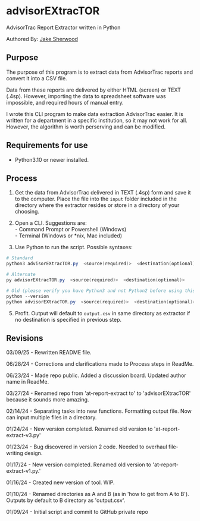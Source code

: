 # advisorEXtracTOR

AdvisorTrac Report Extractor written in Python

Authored By: [Jake Sherwood](https://github.com/mothsinthemachine)

## Purpose

The purpose of this program is to extract data from AdvisorTrac reports and convert it into a CSV file.

Data from these reports are delivered by either HTML (screen) or TEXT (.4sp). However, importing the data to spreadsheet software was impossible, and required hours of manual entry.

I wrote this CLI program to make data extraction AdvisorTrac easier. It is written for a department in a specific institution, so it may not work for all. However, the algorithm is worth perserving and can be modified.

## Requirements for use

- Python3.10 or newer installed.
	
## Process

1. Get the data from AdvisorTrac delivered in TEXT (.4sp) form and save it to the computer. Place the file into the `input` folder included in the directory where the extractor resides or store in a directory of your choosing.

2. Open a CLI. Suggestions are:
	<br>- Command Prompt or Powershell (Windows)
	<br>- Terminal (Windows or *nix, Mac included)

4.	Use Python to run the script. Possible syntaxes:

```Powershell
# Standard
python3 advisorEXtracTOR.py  <source(required)>  <destination(optional)>

# Alternate
py advisorEXtracTOR.py  <source(required)>  <destination(optional)>

# Old (please verify you have Python3 and not Python2 before using this style)
python --version
python advisorEXtracTOR.py  <source(required)>  <destination(optional)>
```

5.	Profit. Output will default to `output.csv` in same directory as extractor if no destination is specified in previous step.


## Revisions

03/09/25 - Rewritten README file.

06/28/24 - Corrections and clarifications made to Process steps in ReadMe.

06/23/24 - Made repo public. Added a discussion board. Updated author name in ReadMe.

03/27/24 - Renamed repo from 'at-report-extract to' to 'advisorEXtracTOR' because
			it sounds more amazing.

02/14/24 - Separating tasks into new functions. Formatting output file. Now can
			input multiple files in a directory.

01/24/24 - New version completed. Renamed old version to 'at-report-extract-v3.py'

01/23/24 - Bug discovered in version 2 code. Needed to overhaul file-writing
			design.

01/17/24 - New version completed. Renamed old version to 'at-report-extract-v1.py.'

01/16/24 - Created new version of tool. WIP.

01/10/24 - Renamed directories as A and B (as in 'how to get from A to B'). 
			Outputs by default to B directory as 'output.csv'.

01/09/24 - Initial script and commit to GitHub private repo


